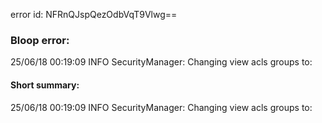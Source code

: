 error id: NFRnQJspQezOdbVqT9Vlwg==
### Bloop error:

25/06/18 00:19:09 INFO SecurityManager: Changing view acls groups to:
#### Short summary: 

25/06/18 00:19:09 INFO SecurityManager: Changing view acls groups to: